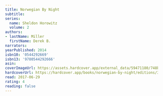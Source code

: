 ```yaml
---
title: Norwegian By Night
subtitle:
series:
  name: Sheldon Horowitz
  volume: 2
authors:
- lastName: Miller
  firstName: Derek B.
narrators:
yearPublished: 2014
isbn10: '0544292669'
isbn13: '9780544292666'
asin:
coverImageUrl: https://assets.hardcover.app/external_data/59471180/748b53d933c077f0add64ddf6d667610d68d425f.jpeg
hardcoverUrl: https://hardcover.app/books/norwegian-by-night/editions/30424421
read: 2017-06-29
rating: 4
reading: false
---
```

